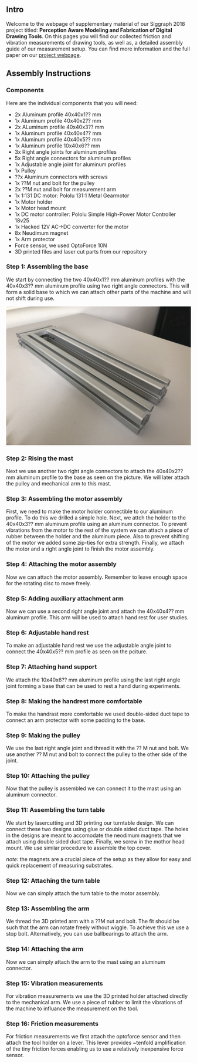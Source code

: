 ## Intro

Welcome to the webpage of supplementary material of our Siggraph 2018 project titled: **Perception Aware Modeling and Fabrication of Digital Drawing Tools**. On this pages you will find our collected friction and vibration measurements of drawing tools, as well as, a detailed assembly guide of our measurement setup. You can find more information and the full paper on our [project webpage](http://pdf.mmci.uni-saarland.de/projects/DigitalStylus/).

## Assembly Instructions

### Components

Here are the individual components that you will need:

* 2x Aluminum profile 40x40x1?? mm
* 1x Aluminum profile 40x40x2?? mm
* 2x ALuminum profile 40x40x3?? mm
* 1x Aluminum profile 40x40x4?? mm
* 1x Aluminum profile 40x40x5?? mm
* 1x Aluminum profile 10x40x6?? mm
* 3x Right angle joints for aluminum profiles
* 5x Right angle connectors for aluminum profiles
* 1x Adjustable angle joint for aluminum profiles
* 1x Pulley
* ??x Aluminum connectors with screws
* 1x ??M nut and bolt for the pulley
* 2x ??M nut and bolt for measurement arm
* 1x 1:131 DC motor: Pololu 131:1 Metal Gearmotor
* 1x Motor holder
* 1x Motor head mount
* 1x DC motor controller: Pololu Simple High-Power Motor Controller 18v25 
* 1x Hacked 12V AC->DC converter for the motor
* 8x Neudimum magnet
* 1x Arm protector
* Force sensor, we used OptoForce 10N
* 3D printed files and laser cut parts from our repository

### Step 1: Assembling the base

We start by connecting the two 40x40x1?? mm aluminum profiles with the 40x40x3?? mm aluminum profile using two right angle connectors. This will form a solid base to which we can attach other parts of the machine and will not shift during use.

![step1](images/base.JPG)

### Step 2: Rising the mast

Next we use another two right angle connectors to attach the 40x40x2?? mm aluminum profile to the base as seen on the picture. We will later attach the pulley and mechanical arm to this mast.

### Step 3: Assembling the motor assembly

First, we need to make the motor holder connectible to our aluminum profile. To do this we drilled a simple hole. Next, we attch the holder to the 40x40x3?? mm aluminum profile using an aluminum connector. To prevent vibrations from the motor to the rest of the system we can attach a piece of rubber between the holder and the aluminum piece. Also to prevent shifting of the motor we added some zip-ties for extra strength. Finally, we attach the motor and a right angle joint to finish the motor assembly.

### Step 4: Attaching the motor assembly

Now we can attach the motor assembly. Remember to leave enough space for the rotating disc to move freely.

### Step 5: Adding auxiliary attachment arm

Now we can use a second right angle joint and attach the 40x40x4?? mm aluminum profile. This arm will be used to attach hand rest for user studies.

### Step 6: Adjustable hand rest

To make an adjustable hand rest we use the adjustable angle joint to connect the 40x40x5?? mm profile as seen on the pciture.

### Step 7: Attaching hand support

We attach the 10x40x6?? mm aluminum profile using the last right angle joint forming a base that can be used to rest a hand during experiments.

### Step 8: Making the handrest more comfortable

To make the handrast more comfortable we used double-sided duct tape to connect an arm protector with some padding to the base.

### Step 9: Making the pulley

We use the last right angle joint and thread it with the ?? M nut and bolt. We use another ?? M nut and bolt to connect the pulley to the other side of the joint.

### Step 10: Attaching the pulley

Now that the pulley is assembled we can connect it to the mast using an aluminum connector.

### Step 11: Assembling the turn table

We start by lasercutting and 3D printing our turntable design. We can connect these two designs using glue or double sided duct tape. The holes in the designs are meant to accomodate the neodimum magnets that we attach using double sided duct tape. Finally, we screw in the mothor head mount. We use similar procedure to assemble the top cover.

*note:* the magnets are a crucial piece of the setup as they allow for easy and quick replacement of measuring substrates. 

### Step 12: Attaching the turn table

Now we can simply attach the turn table to the motor assembly.

### Step 13: Assembling the arm

We thread the 3D printed arm with a ??M nut and bolt. The fit should be such that the arm can rotate freely without wiggle. To achieve this we use a stop bolt. Alternatively, you can use ballbearings to attach the arm.

### Step 14: Attaching the arm

Now we can simply attach the arm to the mast using an aluminum connector.

### Step 15: Vibration measurements

For vibration measurements we use the 3D printed holder attached directly to the mechanical arm. We use a piece of rubber to limit the vibrations of the machine to influance the measurement on the tool.

### Step 16: Friction measurements

For friction measurements we first attach the optoforce sensor and then attach the tool holder on a lever. This lever provides ~tenfold amplification of the tiny friction forces enabling us to use a relatively inexpensive force sensor.
